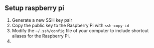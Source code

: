 ## Setup raspberry pi

1. Generate a new SSH key pair
2. Copy the public key to the Raspberry Pi with `ssh-copy-id`
3. Modify the `~/.ssh/config` file of your computer to include shortcut aliases for the Raspberry Pi.
4. 
